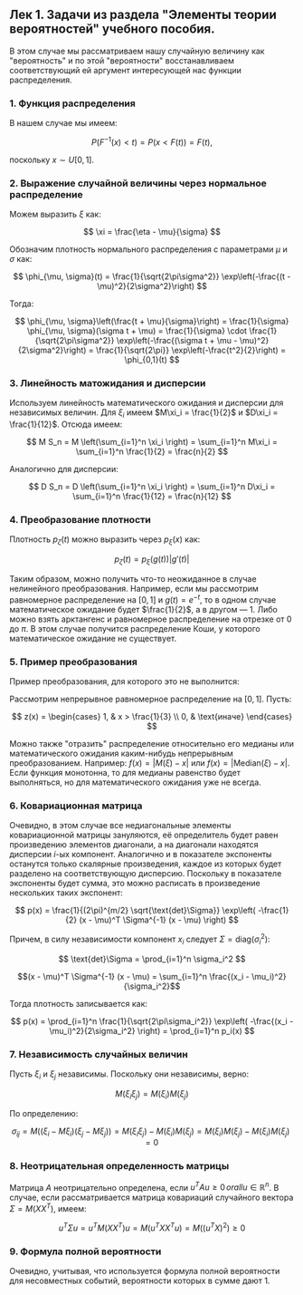 ## Лек 1. Задачи из раздела "Элементы теории вероятностей" учебного пособия.

В этом случае мы рассматриваем нашу случайную величину как "вероятность" и по этой "вероятности" восстанавливаем соответствующий ей аргумент интересующей нас функции распределения.

### 1. Функция распределения

В нашем случае мы имеем:

$$
P(F^{-1}(x) < t) = P(x < F(t)) = F(t),
$$

поскольку $x \sim U[0,1]$.

### 2. Выражение случайной величины через нормальное распределение

Можем выразить $\xi$ как:

$$
\xi = \frac{\eta - \mu}{\sigma}
$$

Обозначим плотность нормального распределения с параметрами $\mu$ и $\sigma$ как:

$$
\phi_{\mu, \sigma}(t) = \frac{1}{\sqrt{2\pi\sigma^2}} \exp\left(-\frac{(t - \mu)^2}{2\sigma^2}\right)
$$

Тогда:

$$
\phi_{\mu, \sigma}\left(\frac{t + \mu}{\sigma}\right) = \frac{1}{\sigma} \phi_{\mu, \sigma}(\sigma t + \mu) = \frac{1}{\sigma} \cdot \frac{1}{\sqrt{2\pi\sigma^2}} \exp\left(-\frac{(\sigma t + \mu - \mu)^2}{2\sigma^2}\right) = \frac{1}{\sqrt{2\pi}} \exp\left(-\frac{t^2}{2}\right) = \phi_{0,1}(t)
$$

### 3. Линейность матожидания и дисперсии

Используем линейность математического ожидания и дисперсии для независимых величин. Для $\xi_i$ имеем $M\xi_i = \frac{1}{2}$ и $D\xi_i = \frac{1}{12}$. Отсюда имеем:

$$
M S_n = M \left(\sum_{i=1}^n \xi_i \right) = \sum_{i=1}^n M\xi_i = \sum_{i=1}^n \frac{1}{2} = \frac{n}{2}
$$

Аналогично для дисперсии:

$$
D S_n = D \left(\sum_{i=1}^n \xi_i \right) = \sum_{i=1}^n D\xi_i = \sum_{i=1}^n \frac{1}{12} = \frac{n}{12}
$$

### 4. Преобразование плотности

Плотность $p_\zeta(t)$ можно выразить через $p_\xi(x)$ как:

$$
p_\zeta(t) = p_\xi(g(t)) |g'(t)|
$$

Таким образом, можно получить что-то неожиданное в случае нелинейного преобразования. Например, если мы рассмотрим равномерное распределение на $[0, 1]$ и $g(t) = e^{-t}$, то в одном случае математическое ожидание будет $\frac{1}{2}$, а в другом — $1$. Либо можно взять арктангенс и равномерное распределение на отрезке от $0$ до $\pi$. В этом случае получится распределение Коши, у которого математическое ожидание не существует.

### 5. Пример преобразования

Пример преобразования, для которого это не выполнится:

Рассмотрим непрерывное равномерное распределение на $[0,1]$. Пусть:

$$
z(x) = \begin{cases} 1, & x > \frac{1}{3} \\ 0, & \text{иначе} \end{cases}
$$

Можно также "отразить" распределение относительно его медианы или математического ожидания каким-нибудь непрерывным преобразованием. Например: $f(x) = |M(\xi) - x|$ или $f(x) = |\text{Median}(\xi) - x|$. Если функция монотонна, то для медианы равенство будет выполняться, но для математического ожидания уже не всегда.

### 6. Ковариационная матрица

Очевидно, в этом случае все недиагональные элементы ковариационной матрицы зануляются, её определитель будет равен произведению элементов диагонали, а на диагонали находятся дисперсии $i$-ых компонент. Аналогично и в показателе экспоненты останутся только скалярные произведения, каждое из которых будет разделено на соответствующую дисперсию. Поскольку в показателе экспоненты будет сумма, это можно расписать в произведение нескольких таких экспонент:

$$
p(x) = \frac{1}{(2\pi)^{m/2} \sqrt{\text{det}\Sigma}} \exp\left( -\frac{1}{2} (x - \mu)^T \Sigma^{-1} (x - \mu) \right)
$$

Причем, в силу независимости компонент $x_i$ следует $\Sigma = \text{diag}(\sigma_i^2)$:

$$
\text{det}\Sigma = \prod_{i=1}^n \sigma_i^2
$$

$$(x - \mu)^T \Sigma^{-1} (x - \mu) = \sum_{i=1}^n \frac{(x_i - \mu_i)^2}{\sigma_i^2}$$

Тогда плотность записывается как:

$$
p(x) = \prod_{i=1}^n \frac{1}{\sqrt{2\pi\sigma_i^2}} \exp\left( -\frac{(x_i - \mu_i)^2}{2\sigma_i^2} \right) = \prod_{i=1}^n p_i(x)
$$

### 7. Независимость случайных величин

Пусть $\xi_i$ и $\xi_j$ независимы. Поскольку они независимы, верно:

$$M(\xi_i \xi_j) = M(\xi_i) M(\xi_j)$$

По определению:

$$
\sigma_{ij} = M((\xi_i - M\xi_i)(\xi_j - M\xi_j)) = M(\xi_i \xi_j) - M(\xi_i) M(\xi_j) = M(\xi_i) M(\xi_j) - M(\xi_i) M(\xi_j) = 0
$$

### 8. Неотрицательная определенность матрицы

Матрица $A$ неотрицательно определена, если $u^T A u \geq 0 \, orall u \in \mathbb{R}^n$. В случае, если рассматривается матрица ковариаций случайного вектора $\Sigma = M(XX^T)$, имеем:

$$
u^T \Sigma 
u = 
u^T M(XX^T) 
u = M(
u^T X X^T 
u) = M((
u^T X)^2) \geq 0$$

### 9. Формула полной вероятности

Очевидно, учитывая, что используется формула полной вероятности для несовместных событий, вероятности которых в сумме дают $1$.

